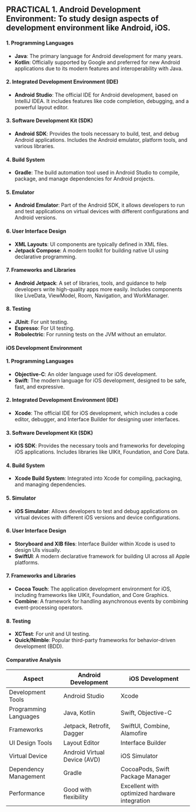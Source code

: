 ## PRACTICAL 1. Android Development Environment: To study design aspects of development environment like Android, iOS.


#### 1. Programming Languages
- **Java**: The primary language for Android development for many years.
- **Kotlin**: Officially supported by Google and preferred for new Android applications due to its modern features and interoperability with Java.

#### 2. Integrated Development Environment (IDE)
- **Android Studio**: The official IDE for Android development, based on IntelliJ IDEA. It includes features like code completion, debugging, and a powerful layout editor.

#### 3. Software Development Kit (SDK)
- **Android SDK**: Provides the tools necessary to build, test, and debug Android applications. Includes the Android emulator, platform tools, and various libraries.

#### 4. Build System
- **Gradle**: The build automation tool used in Android Studio to compile, package, and manage dependencies for Android projects.

#### 5. Emulator
- **Android Emulator**: Part of the Android SDK, it allows developers to run and test applications on virtual devices with different configurations and Android versions.

#### 6. User Interface Design
- **XML Layouts**: UI components are typically defined in XML files.
- **Jetpack Compose**: A modern toolkit for building native UI using declarative programming.

#### 7. Frameworks and Libraries
- **Android Jetpack**: A set of libraries, tools, and guidance to help developers write high-quality apps more easily. Includes components like LiveData, ViewModel, Room, Navigation, and WorkManager.

#### 8. Testing
- **JUnit**: For unit testing.
- **Espresso**: For UI testing.
- **Robolectric**: For running tests on the JVM without an emulator.

#### iOS Development Environment

#### 1. Programming Languages
- **Objective-C**: An older language used for iOS development.
- **Swift**: The modern language for iOS development, designed to be safe, fast, and expressive.

#### 2. Integrated Development Environment (IDE)
- **Xcode**: The official IDE for iOS development, which includes a code editor, debugger, and Interface Builder for designing user interfaces.

#### 3. Software Development Kit (SDK)
- **iOS SDK**: Provides the necessary tools and frameworks for developing iOS applications. Includes libraries like UIKit, Foundation, and Core Data.

#### 4. Build System
- **Xcode Build System**: Integrated into Xcode for compiling, packaging, and managing dependencies.

#### 5. Simulator
- **iOS Simulator**: Allows developers to test and debug applications on virtual devices with different iOS versions and device configurations.

#### 6. User Interface Design
- **Storyboard and XIB files**: Interface Builder within Xcode is used to design UIs visually.
- **SwiftUI**: A modern declarative framework for building UI across all Apple platforms.

#### 7. Frameworks and Libraries
- **Cocoa Touch**: The application development environment for iOS, including frameworks like UIKit, Foundation, and Core Graphics.
- **Combine**: A framework for handling asynchronous events by combining event-processing operators.

#### 8. Testing
- **XCTest**: For unit and UI testing.
- **Quick/Nimble**: Popular third-party frameworks for behavior-driven development (BDD).

#### Comparative Analysis

| Aspect                  | Android Development                              | iOS Development                                  |
|-------------------------|--------------------------------------------------|-------------------------------------------------|
| Development Tools       | Android Studio                                   | Xcode                                           |
| Programming Languages   | Java, Kotlin                                     | Swift, Objective-C                              |
| Frameworks              | Jetpack, Retrofit, Dagger                        | SwiftUI, Combine, Alamofire                     |
| UI Design Tools         | Layout Editor                                    | Interface Builder                               |
| Virtual Device          | Android Virtual Device (AVD)                     | iOS Simulator                                   |
| Dependency Management   | Gradle                                           | CocoaPods, Swift Package Manager                |
| Performance             | Good with flexibility                            | Excellent with optimized hardware integration   |
